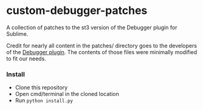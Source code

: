# custom-debugger-patches
A collection of patches to the st3 version of the Debugger plugin for Sublime.

Credit for nearly all content in the patches/ directory goes to the developers of the [Debugger plugin](https://github.com/daveleroy/sublime_debugger). The contents of those files were minimally modified to fit our needs.

### Install

- Clone this repository
- Open cmd/terminal in the cloned location
- Run `python install.py`